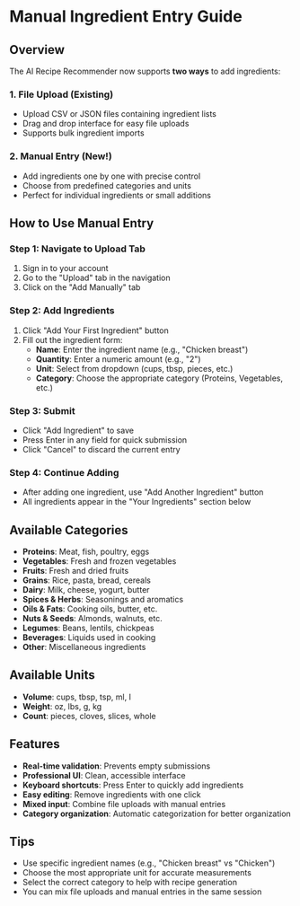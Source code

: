 # Manual Ingredient Entry Guide

## Overview
The AI Recipe Recommender now supports **two ways** to add ingredients:

### 1. File Upload (Existing)
- Upload CSV or JSON files containing ingredient lists
- Drag and drop interface for easy file uploads
- Supports bulk ingredient imports

### 2. Manual Entry (New!)
- Add ingredients one by one with precise control
- Choose from predefined categories and units
- Perfect for individual ingredients or small additions

## How to Use Manual Entry

### Step 1: Navigate to Upload Tab
1. Sign in to your account
2. Go to the "Upload" tab in the navigation
3. Click on the "Add Manually" tab

### Step 2: Add Ingredients
1. Click "Add Your First Ingredient" button
2. Fill out the ingredient form:
   - **Name**: Enter the ingredient name (e.g., "Chicken breast")
   - **Quantity**: Enter a numeric amount (e.g., "2")
   - **Unit**: Select from dropdown (cups, tbsp, pieces, etc.)
   - **Category**: Choose the appropriate category (Proteins, Vegetables, etc.)

### Step 3: Submit
- Click "Add Ingredient" to save
- Press Enter in any field for quick submission
- Click "Cancel" to discard the current entry

### Step 4: Continue Adding
- After adding one ingredient, use "Add Another Ingredient" button
- All ingredients appear in the "Your Ingredients" section below

## Available Categories
- **Proteins**: Meat, fish, poultry, eggs
- **Vegetables**: Fresh and frozen vegetables  
- **Fruits**: Fresh and dried fruits
- **Grains**: Rice, pasta, bread, cereals
- **Dairy**: Milk, cheese, yogurt, butter
- **Spices & Herbs**: Seasonings and aromatics
- **Oils & Fats**: Cooking oils, butter, etc.
- **Nuts & Seeds**: Almonds, walnuts, etc.
- **Legumes**: Beans, lentils, chickpeas
- **Beverages**: Liquids used in cooking
- **Other**: Miscellaneous ingredients

## Available Units
- **Volume**: cups, tbsp, tsp, ml, l
- **Weight**: oz, lbs, g, kg
- **Count**: pieces, cloves, slices, whole

## Features
- **Real-time validation**: Prevents empty submissions
- **Professional UI**: Clean, accessible interface
- **Keyboard shortcuts**: Press Enter to quickly add ingredients
- **Easy editing**: Remove ingredients with one click
- **Mixed input**: Combine file uploads with manual entries
- **Category organization**: Automatic categorization for better organization

## Tips
- Use specific ingredient names (e.g., "Chicken breast" vs "Chicken")
- Choose the most appropriate unit for accurate measurements
- Select the correct category to help with recipe generation
- You can mix file uploads and manual entries in the same session